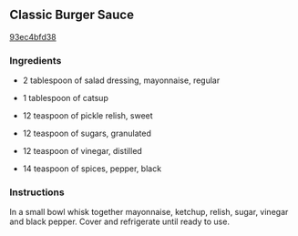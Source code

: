 ## Classic Burger Sauce

[93ec4bfd38](http://www.food.com/recipe/classic-burger-sauce-486905)

### Ingredients

 - 2 tablespoon of salad dressing, mayonnaise, regular

 - 1 tablespoon of catsup

 - 12 teaspoon of pickle relish, sweet

 - 12 teaspoon of sugars, granulated

 - 12 teaspoon of vinegar, distilled

 - 14 teaspoon of spices, pepper, black

### Instructions

In a small bowl whisk together mayonnaise, ketchup, relish, sugar, vinegar and black pepper. Cover and refrigerate until ready to use.